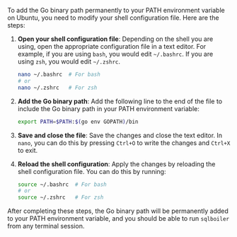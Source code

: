 To add the Go binary path permanently to your PATH environment variable on Ubuntu, you need to modify your shell configuration file. Here are the steps:

1. **Open your shell configuration file**:
   Depending on the shell you are using, open the appropriate configuration file in a text editor. For example, if you are using `bash`, you would edit `~/.bashrc`. If you are using `zsh`, you would edit `~/.zshrc`.

   ```sh
   nano ~/.bashrc  # For bash
   # or
   nano ~/.zshrc   # For zsh
   ```

2. **Add the Go binary path**:
   Add the following line to the end of the file to include the Go binary path in your PATH environment variable:

   ```sh
   export PATH=$PATH:$(go env GOPATH)/bin
   ```

3. **Save and close the file**:
   Save the changes and close the text editor. In `nano`, you can do this by pressing `Ctrl+O` to write the changes and `Ctrl+X` to exit.

4. **Reload the shell configuration**:
   Apply the changes by reloading the shell configuration file. You can do this by running:

   ```sh
   source ~/.bashrc  # For bash
   # or
   source ~/.zshrc   # For zsh
   ```

After completing these steps, the Go binary path will be permanently added to your PATH environment variable, and you should be able to run `sqlboiler` from any terminal session.